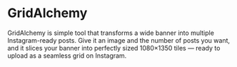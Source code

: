 # GridAlchemy
GridAlchemy is simple tool that transforms a wide banner into multiple Instagram-ready posts. Give it an image and the number of posts you want, and it slices your banner into perfectly sized 1080×1350 tiles — ready to upload as a seamless grid on Instagram.
